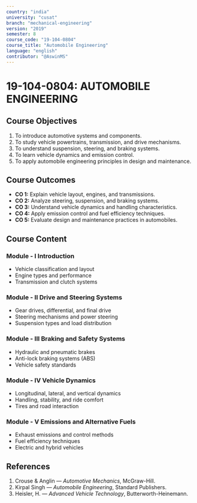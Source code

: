 ```yaml
---
country: "india"
university: "cusat"
branch: "mechanical-engineering"
version: "2019"
semester: 8
course_code: "19-104-0804"
course_title: "Automobile Engineering"
language: "english"
contributor: "@AswinMS"
---
```


# 19-104-0804: AUTOMOBILE ENGINEERING

## Course Objectives
1. To introduce automotive systems and components.
2. To study vehicle powertrains, transmission, and drive mechanisms.
3. To understand suspension, steering, and braking systems.
4. To learn vehicle dynamics and emission control.
5. To apply automobile engineering principles in design and maintenance.

## Course Outcomes
* **CO 1:** Explain vehicle layout, engines, and transmissions.
* **CO 2:** Analyze steering, suspension, and braking systems.
* **CO 3:** Understand vehicle dynamics and handling characteristics.
* **CO 4:** Apply emission control and fuel efficiency techniques.
* **CO 5:** Evaluate design and maintenance practices in automobiles.

## Course Content

### Module - I Introduction
* Vehicle classification and layout
* Engine types and performance
* Transmission and clutch systems

### Module - II Drive and Steering Systems
* Gear drives, differential, and final drive
* Steering mechanisms and power steering
* Suspension types and load distribution

### Module - III Braking and Safety Systems
* Hydraulic and pneumatic brakes
* Anti-lock braking systems (ABS)
* Vehicle safety standards

### Module - IV Vehicle Dynamics
* Longitudinal, lateral, and vertical dynamics
* Handling, stability, and ride comfort
* Tires and road interaction

### Module - V Emissions and Alternative Fuels
* Exhaust emissions and control methods
* Fuel efficiency techniques
* Electric and hybrid vehicles

## References
1. Crouse & Anglin — *Automotive Mechanics*, McGraw-Hill.
2. Kirpal Singh — *Automobile Engineering*, Standard Publishers.
3. Heisler, H. — *Advanced Vehicle Technology*, Butterworth-Heinemann.
